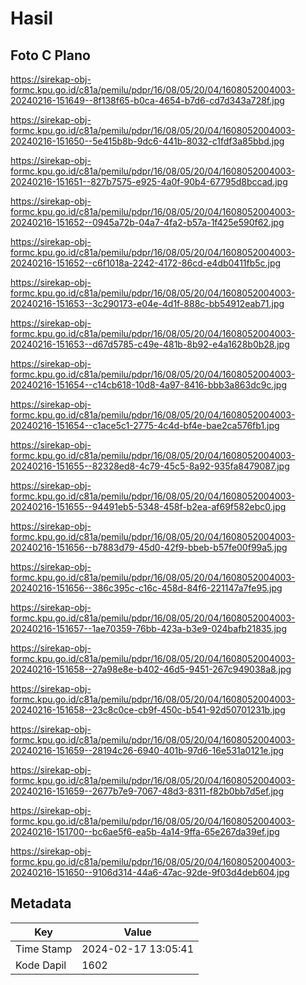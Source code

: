 # Hasil

## Foto C Plano

https://sirekap-obj-formc.kpu.go.id/c81a/pemilu/pdpr/16/08/05/20/04/1608052004003-20240216-151649--8f138f65-b0ca-4654-b7d6-cd7d343a728f.jpg

https://sirekap-obj-formc.kpu.go.id/c81a/pemilu/pdpr/16/08/05/20/04/1608052004003-20240216-151650--5e415b8b-9dc6-441b-8032-c1fdf3a85bbd.jpg

https://sirekap-obj-formc.kpu.go.id/c81a/pemilu/pdpr/16/08/05/20/04/1608052004003-20240216-151651--827b7575-e925-4a0f-90b4-67795d8bccad.jpg

https://sirekap-obj-formc.kpu.go.id/c81a/pemilu/pdpr/16/08/05/20/04/1608052004003-20240216-151652--0945a72b-04a7-4fa2-b57a-1f425e590f62.jpg

https://sirekap-obj-formc.kpu.go.id/c81a/pemilu/pdpr/16/08/05/20/04/1608052004003-20240216-151652--c6f1018a-2242-4172-86cd-e4db0411fb5c.jpg

https://sirekap-obj-formc.kpu.go.id/c81a/pemilu/pdpr/16/08/05/20/04/1608052004003-20240216-151653--3c290173-e04e-4d1f-888c-bb54912eab71.jpg

https://sirekap-obj-formc.kpu.go.id/c81a/pemilu/pdpr/16/08/05/20/04/1608052004003-20240216-151653--d67d5785-c49e-481b-8b92-e4a1628b0b28.jpg

https://sirekap-obj-formc.kpu.go.id/c81a/pemilu/pdpr/16/08/05/20/04/1608052004003-20240216-151654--c14cb618-10d8-4a97-8416-bbb3a863dc9c.jpg

https://sirekap-obj-formc.kpu.go.id/c81a/pemilu/pdpr/16/08/05/20/04/1608052004003-20240216-151654--c1ace5c1-2775-4c4d-bf4e-bae2ca576fb1.jpg

https://sirekap-obj-formc.kpu.go.id/c81a/pemilu/pdpr/16/08/05/20/04/1608052004003-20240216-151655--82328ed8-4c79-45c5-8a92-935fa8479087.jpg

https://sirekap-obj-formc.kpu.go.id/c81a/pemilu/pdpr/16/08/05/20/04/1608052004003-20240216-151655--94491eb5-5348-458f-b2ea-af69f582ebc0.jpg

https://sirekap-obj-formc.kpu.go.id/c81a/pemilu/pdpr/16/08/05/20/04/1608052004003-20240216-151656--b7883d79-45d0-42f9-bbeb-b57fe00f99a5.jpg

https://sirekap-obj-formc.kpu.go.id/c81a/pemilu/pdpr/16/08/05/20/04/1608052004003-20240216-151656--386c395c-c16c-458d-84f6-221147a7fe95.jpg

https://sirekap-obj-formc.kpu.go.id/c81a/pemilu/pdpr/16/08/05/20/04/1608052004003-20240216-151657--1ae70359-76bb-423a-b3e9-024bafb21835.jpg

https://sirekap-obj-formc.kpu.go.id/c81a/pemilu/pdpr/16/08/05/20/04/1608052004003-20240216-151658--27a98e8e-b402-46d5-9451-267c949038a8.jpg

https://sirekap-obj-formc.kpu.go.id/c81a/pemilu/pdpr/16/08/05/20/04/1608052004003-20240216-151658--23c8c0ce-cb9f-450c-b541-92d50701231b.jpg

https://sirekap-obj-formc.kpu.go.id/c81a/pemilu/pdpr/16/08/05/20/04/1608052004003-20240216-151659--28194c26-6940-401b-97d6-16e531a0121e.jpg

https://sirekap-obj-formc.kpu.go.id/c81a/pemilu/pdpr/16/08/05/20/04/1608052004003-20240216-151659--2677b7e9-7067-48d3-8311-f82b0bb7d5ef.jpg

https://sirekap-obj-formc.kpu.go.id/c81a/pemilu/pdpr/16/08/05/20/04/1608052004003-20240216-151700--bc6ae5f6-ea5b-4a14-9ffa-65e267da39ef.jpg

https://sirekap-obj-formc.kpu.go.id/c81a/pemilu/pdpr/16/08/05/20/04/1608052004003-20240216-151650--9106d314-44a6-47ac-92de-9f03d4deb604.jpg


## Metadata

| Key        | Value               |
| ---------- | ------------------- |
| Time Stamp | 2024-02-17 13:05:41 |
| Kode Dapil | 1602                |



